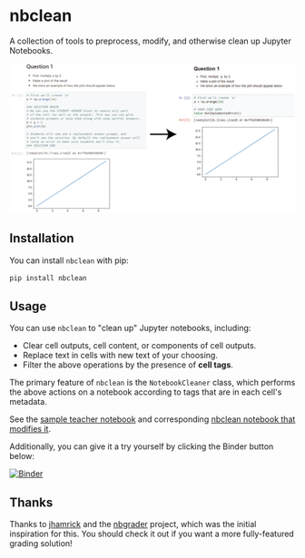 # nbclean
A collection of tools to preprocess, modify, and otherwise clean up Jupyter Notebooks.

<img src="doc/_static/images/demo.png" width=700px />


## Installation
You can install `nbclean` with pip:

```bash
pip install nbclean
```

## Usage

You can use `nbclean` to "clean up" Jupyter notebooks, including:

* Clear cell outputs, cell content, or components of cell outputs.
* Replace text in cells with new text of your choosing.
* Filter the above operations by the presence of **cell tags**.

The primary feature of `nbclean` is the `NotebookCleaner` class, which performs
the above actions on a notebook according to tags that are in each cell's
metadata.

See the [sample teacher notebook](examples/test_notebooks/test_notebook.ipynb) and
corresponding [nbclean notebook that modifies it](examples/modify_notebooks.ipynb).

Additionally, you can give it a try yourself by clicking the Binder button below:

[![Binder](https://mybinder.org/badge.svg)](https://mybinder.org/v2/gh/choldgraf/nbclean/master?filepath=examples%2Fmodify_notebooks.ipynb)

## Thanks

Thanks to [jhamrick](https://github.com/jhamrick) and the [nbgrader](https://github.com/jupyter/nbgrader) project, which was
the initial inspiration for this. You should check it out if you want a more fully-featured
grading solution!
